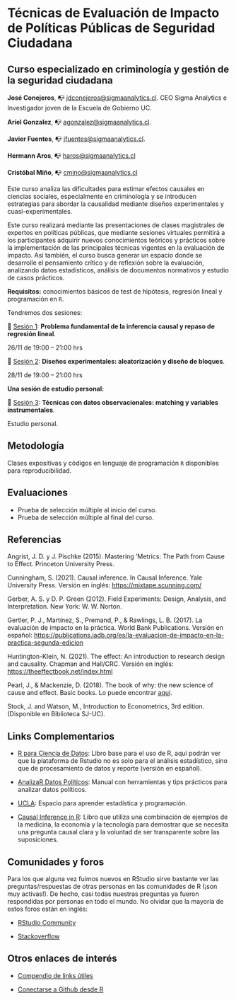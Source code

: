# Técnicas de Evaluación de Impacto de Políticas Públicas de Seguridad Ciudadana

## Curso especializado en criminología y gestión de la seguridad ciudadana

**José Conejeros**, :mailbox_with_no_mail: [jdconejeros@sigmaanalytics.cl](jdconejeros@sigmaanalytics.cl). CEO Sigma Analytics e Investigador joven de la Escuela de Gobierno UC. 

**Ariel Gonzalez**, :mailbox_with_no_mail: [agonzalez@sigmaanalytics.cl](agonzalez@sigmaanalytics.cl).

**Javier Fuentes**, :mailbox_with_no_mail: [jfuentes@sigmaanalytics.cl](jfuentes@sigmaanalytics.cl).

**Hermann Aros**, :mailbox_with_no_mail: [haros@sigmaanalytics.cl](haros@sigmaanalytics.cl)

**Cristóbal Miño**, :mailbox_with_no_mail: [cmino@sigmaanalytics.cl](cmino@sigmaanalytics.cl)

Este curso analiza las dificultades para estimar efectos causales en ciencias sociales, especialmente en criminología y se introducen estrategias para abordar la causalidad mediante diseños experimentales y cuasi-experimentales. 

Este curso realizará mediante las presentaciones de clases magistrales de expertos en políticas públicas, que mediante sesiones virtuales permitirá a los participantes adquirir nuevos conocimientos teóricos y prácticos sobre la implementación de las principales técnicas vigentes en la evaluación de impacto. Así también, el curso busca generar un espacio donde se desarrolle el pensamiento crítico y de reflexión sobre la evaluación, analizando datos estadísticos, análisis de documentos normativos y estudio de casos prácticos.

**Requisitos:** conocimientos básicos de test de hipótesis, regresión lineal y programación en `R`.

Tendremos dos sesiones: 

:pushpin: [Sesión 1](https://sigmalabschile.github.io/Workshop-IPESA-TEVI24.github.io/S1.html): **Problema fundamental de la inferencia causal y repaso de regresión lineal**. 

26/11 de 19:00 – 21:00 hrs

:pushpin: [Sesión 2](https://sigmalabschile.github.io/Workshop-IPESA-TEVI24.github.io/S2.html): **Diseños experimentales: aleatorización y diseño de bloques**. 

28/11 de 19:00 – 21:00 hrs

**Una sesión de estudio personal:**

:pushpin: [Sesión 3](https://sigmalabschile.github.io/Workshop-IPESA-TEVI24.github.io/S3.html): **Técnicas con datos observacionales: matching y variables instrumentales**. 

Estudio personal.


## Metodología

Clases expositivas y códigos en lenguaje de programación `R` disponibles para reproducibilidad. 

## Evaluaciones

- Prueba de selección múltiple al inicio del curso.
- Prueba de selección múltiple al final del curso.

## Referencias 

Angrist, J. D. y J. Pischke (2015). Mastering ’Metrics: The Path from Cause to Effect. Princeton University Press.

Cunningham, S. (2021). Causal inference. In Causal Inference. Yale University Press. Versión en inglés: <https://mixtape.scunning.com/>

Gerber, A. S. y D. P. Green (2012). Field Experiments: Design, Analysis, and Interpretation. New York: W. W. Norton.

Gertler, P. J., Martínez, S., Premand, P., & Rawlings, L. B. (2017). La evaluación de impacto en la práctica. World Bank Publications. Versión en español: <https://publications.iadb.org/es/la-evaluacion-de-impacto-en-la-practica-segunda-edicion>

Huntington-Klein, N. (2021). The effect: An introduction to research design and causality. Chapman and Hall/CRC. Versión en inglés: <https://theeffectbook.net/index.html>

Pearl, J., & Mackenzie, D. (2018). The book of why: the new science of cause and effect. Basic books. Lo puede encontrar [aquí](http://repo.darmajaya.ac.id/5342/1/The%20book%20of%20why_%20the%20new%20science%20of%20cause%20and%20effect%20%28%20PDFDrive%20%29.pdf).

Stock, J. and Watson, M., Introduction to Econometrics, 3rd edition. (Disponible en Biblioteca SJ-UC).

## Links Complementarios

- [R para Ciencia de Datos](https://r4ds.hadley.nz/): Libro base para el uso de R, aquí podrán ver que la plataforma de Rstudio no es solo para el análisis estadístico, sino que de procesamiento de datos y reporte (versión en español).

- [AnalizaR Datos Políticos](https://arcruz0.github.io/libroadp/index.html): Manual con herramientas y tips prácticos para analizar datos políticos.

- [UCLA](https://stats.oarc.ucla.edu/r/): Espacio para aprender estadística y programación.

- [Causal Inference in R](https://www.r-causal.org/): Libro que utiliza una combinación de ejemplos de la medicina, la economía y la tecnología para demostrar que se necesita una pregunta causal clara y la voluntad de ser transparente sobre las suposiciones.

## Comunidades y foros

Para los que alguna vez fuimos nuevos en RStudio sirve bastante ver las preguntas/respuestas de otras personas en las comunidades de R (¡son muy activas!). De hecho, casi todas nuestras preguntas ya fueron respondidas por personas en todo el mundo. No olvidar que la mayoría de estos foros están en inglés:

+ [RStudio Community](https://community.rstudio.com/)

+ [Stackoverflow](https://stackoverflow.com/questions/tagged/r)

## Otros enlaces de interés

+ [Compendio de links útiles](https://www.lecy.info/r-for-public-policy)

+ [Conectarse a Github desde R](https://happygitwithr.com/rstudio-git-github.html#clone-the-new-github-repository-to-your-computer-via-rstudio)
